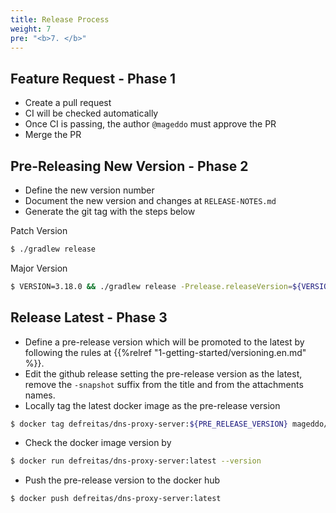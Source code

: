 ```yaml
---
title: Release Process
weight: 7
pre: "<b>7. </b>"
---
```


## Feature Request - Phase 1

* Create a pull request
* CI will be checked automatically
* Once CI is passing, the author `@mageddo` must approve the PR
* Merge the PR

## Pre-Releasing New Version - Phase 2

* Define the new version number
* Document the new version and changes at `RELEASE-NOTES.md`
* Generate the git tag with the steps below

Patch Version
```bash
$ ./gradlew release
```

Major Version
```bash
$ VERSION=3.18.0 && ./gradlew release -Prelease.releaseVersion=${VERSION} -Prelease.newVersion=${VERSION}
```

## Release Latest - Phase 3

* Define a pre-release version which will be promoted to the latest by following the rules at {{%relref "1-getting-started/versioning.en.md" %}}.
* Edit the github release setting the pre-release version as the latest, remove the `-snapshot` suffix from the title 
and from the attachments names.
* Locally tag the latest docker image as the pre-release version
```bash
$ docker tag defreitas/dns-proxy-server:${PRE_RELEASE_VERSION} mageddo/dns-proxy-server:latest
```
* Check the docker image version by 
```bash
$ docker run defreitas/dns-proxy-server:latest --version
```
* Push the pre-release version to the docker hub
```bash
$ docker push defreitas/dns-proxy-server:latest
```


